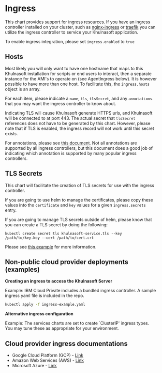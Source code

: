 # Ingress

This chart provides support for ingress resources. If you have an
ingress controller installed on your cluster, such as [nginx-ingress](https://kubeapps.com/charts/stable/nginx-ingress)
or [traefik](https://kubeapps.com/charts/stable/traefik) you can utilize
the ingress controller to service your Khulnasoft application.

To enable ingress integration, please set `ingress.enabled` to `true`

## Hosts
Most likely you will only want to have one hostname that maps to this
Khulnasoft installation for scripts or end users to interact, then a
separate instance for the AMI's to operate on (see AgentIngress below).
It is however possible to have more than one host.
To facilitate this, the `ingress.hosts` object is an array.

For each item, please indicate a `name`, `tls`, `tlsSecret`, and any
`annotations` that you may want the ingress controller to know about.

Indicating TLS will cause Khulnasoft generate HTTPS urls, and
Khulnasoft will be connected to at port 443. The actual secret that
`tlsSecret` references does not have to be generated by this chart.
However, please note that if TLS is enabled, the ingress record will not
work until this secret exists.

For annotations, please see [this document](https://github.com/kubernetes/ingress-nginx/blob/master/docs/annotations.md).
Not all annotations are supported by all ingress controllers, but this
document does a good job of indicating which annotation is supported by
many popular ingress controllers.


## TLS Secrets
This chart will facilitate the creation of TLS secrets for use with the
ingress controller.

If you are going to use helm to manage the certificates, please copy
these values into the `certificate` and `key` values for a given
`ingress.secrets` entry.

If you are going to manage TLS secrets outside of helm, please
know that you can create a TLS secret by doing the following:

```
kubectl create secret tls khulnasoft-service.tls --key /path/to/key.key --cert /path/to/cert.crt
```

Please see [this example](https://github.com/kubernetes/contrib/tree/master/ingress/controllers/nginx/examples/tls)
for more information.

## Non-public cloud provider deployments (examples)

**Creating an ingress to access the Khulnasoft Server**

Example: IBM Cloud Private includes a bundled ingress controller. A sample ingress yaml file is included in the repo.

```sh
kubectl apply -f ingress-example.yaml
```

**Alternative ingress configuration**

Example: The services charts are set to create `ClusterIP' ingress types. You may tune these as appropriate for your environment.

## Cloud provider ingress documentations

* Google Cloud Platform (GCP) - [Link](https://cloud.google.com/kubernetes-engine/docs/concepts/ingress)
* Amazon Web Services (AWS) - [Link](https://docs.aws.amazon.com/eks/latest/userguide/alb-ingress.html)
* Microsoft Azure - [Link](https://docs.microsoft.com/en-us/azure/aks/ingress-basic)